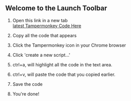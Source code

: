 ## Welcome to the Launch Toolbar

1. Open this link in a new tab<br>
[latest Tampermonkey Code Here](https://raw.githubusercontent.com/cirept/salesforceToolbar/master/launchToolbar_meta.js)

2. Copy all the code that appears

3. Click the Tampermonkey icon in your Chrome browser

4. Click 'create a new script...'

5. ctrl+a, will highlight all the code in the text area.

6. ctrl+v, will paste the code that you copied earlier.

7. Save the code

8. You're done!

